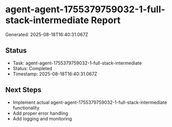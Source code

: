 # agent-agent-1755379759032-1-full-stack-intermediate Report

Generated: 2025-08-18T16:40:31.067Z

## Status
- Task: agent-agent-1755379759032-1-full-stack-intermediate
- Status: Completed
- Timestamp: 2025-08-18T16:40:31.067Z

## Next Steps
- Implement actual agent-agent-1755379759032-1-full-stack-intermediate functionality
- Add proper error handling
- Add logging and monitoring
